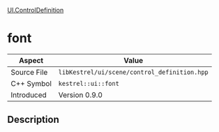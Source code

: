 [UI.ControlDefinition](index)
# font
| Aspect | Value |
| --- | --- |
| Source File | `libKestrel/ui/scene/control_definition.hpp` |
| C++ Symbol | `kestrel::ui::font` |
| Introduced | Version 0.9.0 |
## Description

